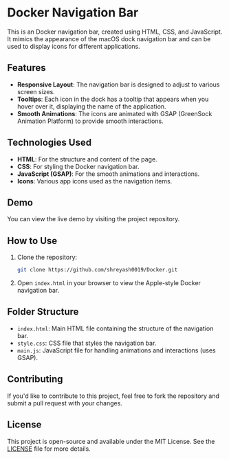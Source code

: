 # Docker Navigation Bar

This is an  Docker navigation bar, created using HTML, CSS, and JavaScript. It mimics the appearance of the macOS dock navigation bar and can be used to display icons for different applications.

## Features

- **Responsive Layout**: The navigation bar is designed to adjust to various screen sizes.
- **Tooltips**: Each icon in the dock has a tooltip that appears when you hover over it, displaying the name of the application.
- **Smooth Animations**: The icons are animated with GSAP (GreenSock Animation Platform) to provide smooth interactions.

## Technologies Used

- **HTML**: For the structure and content of the page.
- **CSS**: For styling the Docker navigation bar.
- **JavaScript (GSAP)**: For the smooth animations and interactions.
- **Icons**: Various app icons used as the navigation items.

## Demo

You can view the live demo by visiting the project repository.

## How to Use

1. Clone the repository:
    ```bash
    git clone https://github.com/shreyash0019/Docker.git
    ```
2. Open `index.html` in your browser to view the Apple-style Docker navigation bar.

## Folder Structure

- `index.html`: Main HTML file containing the structure of the navigation bar.
- `style.css`: CSS file that styles the navigation bar.
- `main.js`: JavaScript file for handling animations and interactions (uses GSAP).


## Contributing

If you'd like to contribute to this project, feel free to fork the repository and submit a pull request with your changes.

## License

This project is open-source and available under the MIT License. See the [LICENSE](LICENSE) file for more details.
